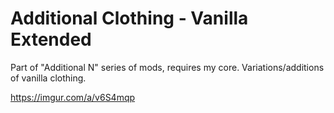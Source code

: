 # Additional Clothing - Vanilla Extended
Part of "Additional N" series of mods, requires my core. Variations/additions of vanilla clothing.

https://imgur.com/a/v6S4mqp
